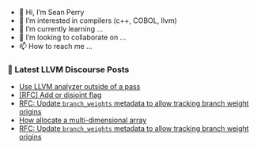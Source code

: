 - 👋 Hi, I’m Sean Perry
- 👀 I’m interested in compilers (c++, COBOL, llvm)
- 🌱 I’m currently learning ...
- 💞️ I’m looking to collaborate on ...
- 📫 How to reach me ...

<!---
s66perry/s66perry is a ✨ special ✨ repository because its `README.md` (this file) appears on your GitHub profile.
You can click the Preview link to take a look at your changes.
--->
### 📕 Latest LLVM Discourse Posts

<!-- DISCOURSE-LLVM:START -->
- [Use LLVM analyzer outside of a pass](https://discourse.llvm.org/t/use-llvm-analyzer-outside-of-a-pass/75038#post_1)
- [[RFC] Add or disjoint flag](https://discourse.llvm.org/t/rfc-add-or-disjoint-flag/75036#post_1)
- [RFC: Update `branch_weights` metadata to allow tracking branch weight origins](https://discourse.llvm.org/t/rfc-update-branch-weights-metadata-to-allow-tracking-branch-weight-origins/75032#post_2)
- [How allocate a multi-dimensional array](https://discourse.llvm.org/t/how-allocate-a-multi-dimensional-array/75034#post_1)
- [RFC: Update `branch_weights` metadata to allow tracking branch weight origins](https://discourse.llvm.org/t/rfc-update-branch-weights-metadata-to-allow-tracking-branch-weight-origins/75032#post_1)
<!-- DISCOURSE-LLVM:END -->
